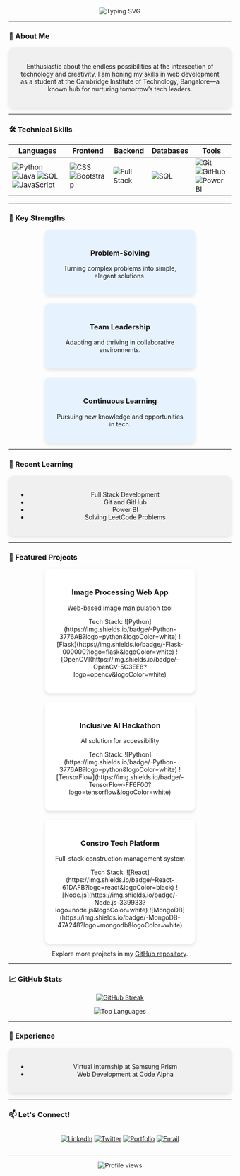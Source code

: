 <div align="center">
  <img src="https://readme-typing-svg.demolab.com?font=Fira+Code&size=30&duration=2000&pause=500&color=58A6FF&center=true&vCenter=true&width=435&lines=Hi+👋+I'm+Suhas!;Web+Developer;Tech+Enthusiast;Problem+Solver" alt="Typing SVG" />
</div>

---

### 🌟 About Me

<div align="center" style="background-color: #f0f0f0; padding: 20px; border-radius: 10px; box-shadow: 0 4px 8px rgba(0,0,0,0.1);">
  <p>Enthusiastic about the endless possibilities at the intersection of technology and creativity, I am honing my skills in web development as a student at the Cambridge Institute of Technology, Bangalore—a known hub for nurturing tomorrow’s tech leaders.</p>
</div>

---

### 🛠️ Technical Skills

<div align="center">

| **Languages** | **Frontend** | **Backend** | **Databases** | **Tools** |
|---------------|--------------|-------------|---------------|-----------|
| ![Python](https://img.shields.io/badge/-Python-3776AB?logo=python&logoColor=white&style=for-the-badge) ![Java](https://img.shields.io/badge/-Java-007396?logo=java&logoColor=white&style=for-the-badge) ![SQL](https://img.shields.io/badge/-SQL-4479A1?logo=sql&logoColor=white&style=for-the-badge) ![JavaScript](https://img.shields.io/badge/-JavaScript-F7DF1E?logo=javascript&logoColor=black&style=for-the-badge) | ![CSS](https://img.shields.io/badge/-CSS-1572B6?logo=css3&logoColor=white&style=for-the-badge) ![Bootstrap](https://img.shields.io/badge/-Bootstrap-563D7C?logo=bootstrap&logoColor=white&style=for-the-badge) | ![Full Stack](https://img.shields.io/badge/-Full_Stack-000000?logo=fullstack&logoColor=white&style=for-the-badge) | ![SQL](https://img.shields.io/badge/-SQL-4479A1?logo=sql&logoColor=white&style=for-the-badge) | ![Git](https://img.shields.io/badge/-Git-F05032?logo=git&logoColor=white&style=for-the-badge) ![GitHub](https://img.shields.io/badge/-GitHub-181717?logo=github&logoColor=white&style=for-the-badge) ![Power BI](https://img.shields.io/badge/-Power_BI-F2C811?logo=powerbi&logoColor=black&style=for-the-badge) |

</div>

---

### 💪 Key Strengths

<div align="center" style="display: flex; justify-content: center; gap: 20px; flex-wrap: wrap;">
  <div style="background-color: #e6f3ff; padding: 20px; border-radius: 10px; box-shadow: 0 4px 8px rgba(0,0,0,0.1); width: 300px;">
    <h3>Problem-Solving</h3>
    <p>Turning complex problems into simple, elegant solutions.</p>
  </div>
  <div style="background-color: #e6f3ff; padding: 20px; border-radius: 10px; box-shadow: 0 4px 8px rgba(0,0,0,0.1); width: 300px;">
    <h3>Team Leadership</h3>
    <p>Adapting and thriving in collaborative environments.</p>
  </div>
  <div style="background-color: #e6f3ff; padding: 20px; border-radius: 10px; box-shadow: 0 4px 8px rgba(0,0,0,0.1); width: 300px;">
    <h3>Continuous Learning</h3>
    <p>Pursuing new knowledge and opportunities in tech.</p>
  </div>
</div>

---

### 🚀 Recent Learning

<div align="center" style="background-color: #f0f0f0; padding: 20px; border-radius: 10px; box-shadow: 0 4px 8px rgba(0,0,0,0.1);">
  <ul>
    <li>Full Stack Development</li>
    <li>Git and GitHub</li>
    <li>Power BI</li>
    <li>Solving LeetCode Problems</li>
  </ul>
</div>

---

### 🌟 Featured Projects

<div align="center" style="display: flex; justify-content: center; gap: 20px; flex-wrap: wrap;">

  <div style="background-color: #fff; padding: 20px; border-radius: 10px; box-shadow: 0 4px 8px rgba(0,0,0,0.1); width: 300px;">
    <h3>Image Processing Web App</h3>
    <p>Web-based image manipulation tool</p>
    <p>Tech Stack: ![Python](https://img.shields.io/badge/-Python-3776AB?logo=python&logoColor=white) ![Flask](https://img.shields.io/badge/-Flask-000000?logo=flask&logoColor=white) ![OpenCV](https://img.shields.io/badge/-OpenCV-5C3EE8?logo=opencv&logoColor=white)</p>
  </div>

  <div style="background-color: #fff; padding: 20px; border-radius: 10px; box-shadow: 0 4px 8px rgba(0,0,0,0.1); width: 300px;">
    <h3>Inclusive AI Hackathon</h3>
    <p>AI solution for accessibility</p>
    <p>Tech Stack: ![Python](https://img.shields.io/badge/-Python-3776AB?logo=python&logoColor=white) ![TensorFlow](https://img.shields.io/badge/-TensorFlow-FF6F00?logo=tensorflow&logoColor=white)</p>
  </div>

  <div style="background-color: #fff; padding: 20px; border-radius: 10px; box-shadow: 0 4px 8px rgba(0,0,0,0.1); width: 300px;">
    <h3>Constro Tech Platform</h3>
    <p>Full-stack construction management system</p>
    <p>Tech Stack: ![React](https://img.shields.io/badge/-React-61DAFB?logo=react&logoColor=black) ![Node.js](https://img.shields.io/badge/-Node.js-339933?logo=node.js&logoColor=white) ![MongoDB](https://img.shields.io/badge/-MongoDB-47A248?logo=mongodb&logoColor=white)</p>
  </div>

</div>

<p align="center">Explore more projects in my <a href="https://github.com/your-username?tab=repositories">GitHub repository</a>.</p>

---

### 📈 GitHub Stats

<div align="center">

[![GitHub Streak](https://streak-stats.demolab.com?user=your-username&theme=dark)](https://git.io/streak-stats)

![Top Languages](https://github-readme-stats.vercel.app/api/top-langs/?username=your-username&layout=compact&theme=vision-friendly-dark)

</div>

---

### 🌱 Experience

<div align="center" style="background-color: #f0f0f0; padding: 20px; border-radius: 10px; box-shadow: 0 4px 8px rgba(0,0,0,0.1);">
  <ul>
    <li>Virtual Internship at Samsung Prism</li>
    <li>Web Development at Code Alpha</li>
  </ul>
</div>

---

### 📫 Let's Connect!

<div align="center" style="display: flex; justify-content: center; gap: 15px;">

[![LinkedIn](https://img.shields.io/badge/-LinkedIn-0077B5?logo=linkedin&logoColor=white&style=for-the-badge)](https://www.linkedin.com/in/your-linkedin-profile)
[![Twitter](https://img.shields.io/badge/-Twitter-1DA1F2?logo=twitter&logoColor=white&style=for-the-badge)](https://twitter.com/your-twitter-handle)
[![Portfolio](https://img.shields.io/badge/-Portfolio-181717?logo=google-chrome&logoColor=white&style=for-the-badge)](https://your-portfolio-website.com)
[![Email](https://img.shields.io/badge/-Email-D14836?logo=gmail&logoColor=white&style=for-the-badge)](mailto:your-email@example.com)

</div>

---

<div align="center">
  <img src="https://komarev.com/ghpvc/?username=your-username&style=flat-square&color=blue" alt="Profile views"/>
</div>
